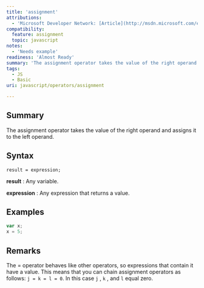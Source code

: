 ```yaml
---
title: 'assignment'
attributions:
  - 'Microsoft Developer Network: [Article](http://msdn.microsoft.com/en-us/library/ie/1w2h1k9x(v=vs.94).aspx)'
compatibility:
  feature: assignment
  topic: javascript
notes:
  - 'Needs example'
readiness: 'Almost Ready'
summary: 'The assignment operator takes the value of the right operand and assigns it to the left operand.'
tags:
  - JS
  - Basic
uri: javascript/operators/assignment

---
```

## Summary

The assignment operator takes the value of the right operand and assigns it to the left operand.

## Syntax

    result = expression;

**result**
:   Any variable.

**expression**
:   Any expression that returns a value.

## Examples

``` js
var x;
x = 5;
```

## Remarks

The = operator behaves like other operators, so expressions that contain it have a value. This means that you can chain assignment operators as follows: `j = k = l = 0`. In this case `j` , `k` , and `l` equal zero.

